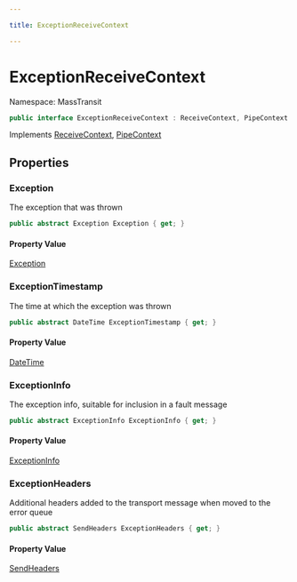 ```yaml
---

title: ExceptionReceiveContext

---
```


# ExceptionReceiveContext

Namespace: MassTransit

```csharp
public interface ExceptionReceiveContext : ReceiveContext, PipeContext
```

Implements [ReceiveContext](../masstransit/receivecontext), [PipeContext](../masstransit/pipecontext)

## Properties

### **Exception**

The exception that was thrown

```csharp
public abstract Exception Exception { get; }
```

#### Property Value

[Exception](https://learn.microsoft.com/en-us/dotnet/api/system.exception)<br/>

### **ExceptionTimestamp**

The time at which the exception was thrown

```csharp
public abstract DateTime ExceptionTimestamp { get; }
```

#### Property Value

[DateTime](https://learn.microsoft.com/en-us/dotnet/api/system.datetime)<br/>

### **ExceptionInfo**

The exception info, suitable for inclusion in a fault message

```csharp
public abstract ExceptionInfo ExceptionInfo { get; }
```

#### Property Value

[ExceptionInfo](../masstransit/exceptioninfo)<br/>

### **ExceptionHeaders**

Additional headers added to the transport message when moved to the error queue

```csharp
public abstract SendHeaders ExceptionHeaders { get; }
```

#### Property Value

[SendHeaders](../masstransit/sendheaders)<br/>
